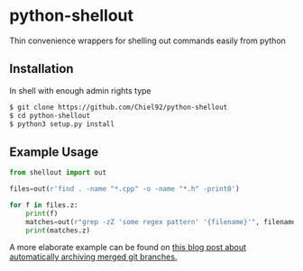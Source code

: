 # python-shellout
Thin convenience wrappers for shelling out commands easily from python

## Installation

In shell with enough admin rights type

```bash
$ git clone https://github.com/Chiel92/python-shellout
$ cd python-shellout
$ python3 setup.py install
```

## Example Usage

```python
from shellout import out

files=out(r'find . -name "*.cpp" -o -name "*.h" -print0')

for f in files.z:
    print(f)
    matches=out(r"grep -zZ 'some regex pattern' '{filename}'", filename=f)
    print(matches.z)
```

A more elaborate example can be found on [this blog post about automatically archiving merged
git branches.][archive-git-branches]

[archive-git-branches]: http://ctenbrinke.net/2016/06/07/archiving-branches-with-git/
